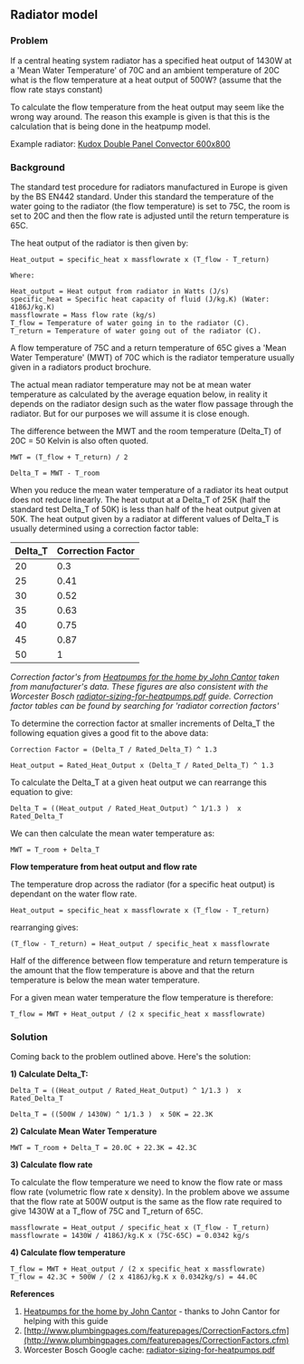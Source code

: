 ## Radiator model

### Problem

If a central heating system radiator has a specified heat output of 1430W at a 'Mean Water Temperature' of 70C and an ambient temperature of 20C what is the flow temperature at a heat output of 500W? (assume that the flow rate stays constant)

To calculate the flow temperature from the heat output may seem like the wrong way around. The reason this example is given is that this is the calculation that is being done in the heatpump model.

Example radiator: [Kudox Double Panel Convector 600x800](http://www.screwfix.com/p/kudox-premium-type-22-double-panel-double-convector-radiator-white-600x800/70404)

### Background

The standard test procedure for radiators manufactured in Europe is given by the BS EN442 standard. Under this standard the temperature of the water going to the radiator (the flow temperature) is set to 75C, the room is set to 20C and then the flow rate is adjusted until the return temperature is 65C.

The heat output of the radiator is then given by:

    Heat_output = specific_heat x massflowrate x (T_flow - T_return) 

    Where:

    Heat_output = Heat output from radiator in Watts (J/s)
    specific_heat = Specific heat capacity of fluid (J/kg.K) (Water: 4186J/kg.K)
    massflowrate = Mass flow rate (kg/s)
    T_flow = Temperature of water going in to the radiator (C).
    T_return = Temperature of water going out of the radiator (C).

A flow temperature of 75C and a return temperature of 65C gives a 'Mean Water Temperature' (MWT) of 70C which is the radiator temperature usually given in a radiators product brochure.

The actual mean radiator temperature may not be at mean water temperature as calculated by the average equation below, in reality it depends on the radiator design such as the water flow passage through the radiator. But for our purposes we will assume it is close enough.

The difference between the MWT and the room temperature (Delta_T) of 20C = 50 Kelvin is also often quoted.

    MWT = (T_flow + T_return) / 2

    Delta_T = MWT - T_room

When you reduce the mean water temperature of a radiator its heat output does not reduce linearly. The heat output at a Delta_T of 25K (half the standard test Delta_T of 50K) is less than half of the heat output given at 50K. The heat output given by a radiator at different values of Delta_T is usually determined using a correction factor table:

| Delta_T | Correction Factor |
|---------|-------------------|
| 20      | 0.3               |
| 25      | 0.41              |
| 30      | 0.52              |
| 35      | 0.63              |
| 40      | 0.75              |
| 45      | 0.87              |
| 50      | 1                 |

*Correction factor's from [Heatpumps for the home by John Cantor](http://www.heatpumps.co.uk/HeatPumpBook.htm) taken from manufacturer's data. These figures are also consistent with the Worcester Bosch [radiator-sizing-for-heatpumps.pdf](http://openenergymonitor.org/emon/sites/default/files/radiator-sizing-for-heat-pumps.pdf) guide. Correction factor tables can be found by searching for 'radiator correction factors'*

To determine the correction factor at smaller increments of Delta_T the following equation gives a good fit to the above data:

    Correction Factor = (Delta_T / Rated_Delta_T) ^ 1.3

    Heat_output = Rated_Heat_Output x (Delta_T / Rated_Delta_T) ^ 1.3

To calculate the Delta_T at a given heat output we can rearrange this equation to give:

    Delta_T = ((Heat_output / Rated_Heat_Output) ^ 1/1.3 )  x Rated_Delta_T

We can then calculate the mean water temperature as:

    MWT = T_room + Delta_T

**Flow temperature from heat output and flow rate**

The temperature drop across the radiator (for a specific heat output) is dependant on the water flow rate.

    Heat_output = specific_heat x massflowrate x (T_flow - T_return)

rearranging gives:

    (T_flow - T_return) = Heat_output / specific_heat x massflowrate

Half of the difference between flow temperature and return temperature is the amount that the flow temperature is above and that the return temperature is below the mean water temperature.

For a given mean water temperature the flow temperature is therefore:

    T_flow = MWT + Heat_output / (2 x specific_heat x massflowrate)

### Solution

Coming back to the problem outlined above. Here's the solution:

**1) Calculate Delta_T:**

    Delta_T = ((Heat_output / Rated_Heat_Output) ^ 1/1.3 )  x Rated_Delta_T

    Delta_T = ((500W / 1430W) ^ 1/1.3 )  x 50K = 22.3K

**2) Calculate Mean Water Temperature**

    MWT = T_room + Delta_T = 20.0C + 22.3K = 42.3C

**3) Calculate flow rate**

To calculate the flow temperature we need to know the flow rate or mass flow rate (volumetric flow rate x density). In the problem above we assume that the flow rate at 500W output is the same as the flow rate required to give 1430W at a T_flow of 75C and T_return of 65C.

    massflowrate = Heat_output / specific_heat x (T_flow - T_return)
    massflowrate = 1430W / 4186J/kg.K x (75C-65C) = 0.0342 kg/s

**4) Calculate flow temperature**

    T_flow = MWT + Heat_output / (2 x specific_heat x massflowrate)
    T_flow = 42.3C + 500W / (2 x 4186J/kg.K x 0.0342kg/s) = 44.0C

**References**

1. [Heatpumps for the home by John Cantor](http://www.heatpumps.co.uk/HeatPumpBook.htm) - thanks to John Cantor for helping with this guide
2. [http://www.plumbingpages.com/featurepages/CorrectionFactors.cfm](http://www.plumbingpages.com/featurepages/CorrectionFactors.cfm)
3. Worcester Bosch Google cache: [radiator-sizing-for-heatpumps.pdf](http://openenergymonitor.org/emon/sites/default/files/radiator-sizing-for-heat-pumps.pdf)
